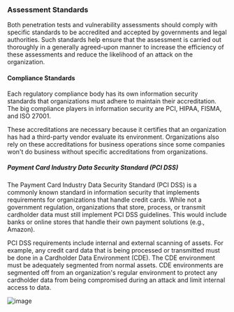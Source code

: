 ### Assessment Standards
Both penetration tests and vulnerability assessments should comply with specific standards to be accredited and accepted by governments and legal authorities. Such standards help ensure that the assessment is carried out thoroughly in a generally agreed-upon manner to increase the efficiency of these assessments and reduce the likelihood of an attack on the organization.

#### Compliance Standards
Each regulatory compliance body has its own information security standards that organizations must adhere to maintain their accreditation. The big compliance players in information security are PCI, HIPAA, FISMA, and ISO 27001.

These accreditations are necessary because it certifies that an organization has had a third-party vendor evaluate its environment. Organizations also rely on these accreditations for business operations since some companies won't do business without specific accreditations from organizations.

##### Payment Card Industry Data Security Standard (PCI DSS)
The Payment Card Industry Data Security Standard (PCI DSS) is a commonly known standard in information security that implements requirements for organizations that handle credit cards. While not a government regulation, organizations that store, process, or transmit cardholder data must still implement PCI DSS guidelines. This would include banks or online stores that handle their own payment solutions (e.g., Amazon).

PCI DSS requirements include internal and external scanning of assets. For example, any credit card data that is being processed or transmitted must be done in a Cardholder Data Environment (CDE). The CDE environment must be adequately segmented from normal assets. CDE environments are segmented off from an organization's regular environment to protect any cardholder data from being compromised during an attack and limit internal access to data.

![image](https://github.com/tHeStRyNg/SecureSphereLabs/assets/118682909/dc02df27-91bf-49ae-96c4-7ee88193ff4e)


